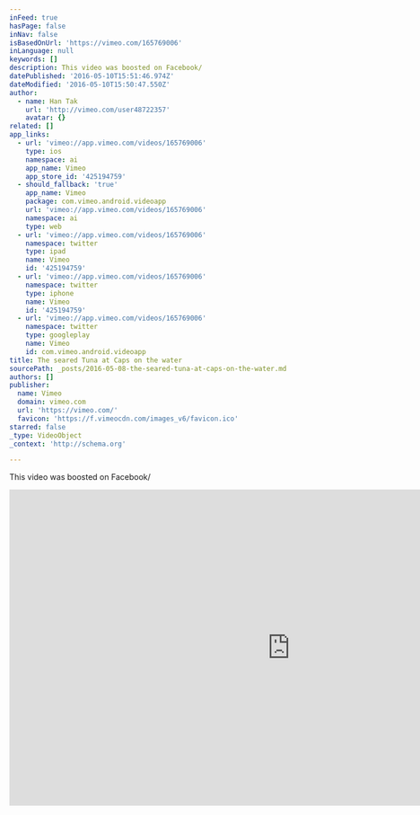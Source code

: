 ```yaml
---
inFeed: true
hasPage: false
inNav: false
isBasedOnUrl: 'https://vimeo.com/165769006'
inLanguage: null
keywords: []
description: This video was boosted on Facebook/
datePublished: '2016-05-10T15:51:46.974Z'
dateModified: '2016-05-10T15:50:47.550Z'
author:
  - name: Han Tak
    url: 'http://vimeo.com/user48722357'
    avatar: {}
related: []
app_links:
  - url: 'vimeo://app.vimeo.com/videos/165769006'
    type: ios
    namespace: ai
    app_name: Vimeo
    app_store_id: '425194759'
  - should_fallback: 'true'
    app_name: Vimeo
    package: com.vimeo.android.videoapp
    url: 'vimeo://app.vimeo.com/videos/165769006'
    namespace: ai
    type: web
  - url: 'vimeo://app.vimeo.com/videos/165769006'
    namespace: twitter
    type: ipad
    name: Vimeo
    id: '425194759'
  - url: 'vimeo://app.vimeo.com/videos/165769006'
    namespace: twitter
    type: iphone
    name: Vimeo
    id: '425194759'
  - url: 'vimeo://app.vimeo.com/videos/165769006'
    namespace: twitter
    type: googleplay
    name: Vimeo
    id: com.vimeo.android.videoapp
title: The seared Tuna at Caps on the water
sourcePath: _posts/2016-05-08-the-seared-tuna-at-caps-on-the-water.md
authors: []
publisher:
  name: Vimeo
  domain: vimeo.com
  url: 'https://vimeo.com/'
  favicon: 'https://f.vimeocdn.com/images_v6/favicon.ico'
starred: false
_type: VideoObject
_context: 'http://schema.org'

---
```

This video was boosted on Facebook/

<iframe src="https://cdn.embedly.com/widgets/media.html?src=https%3A%2F%2Fplayer.vimeo.com%2Fvideo%2F165769006&amp;url=https%3A%2F%2Fvimeo.com%2F165769006&amp;image=http%3A%2F%2Fi.vimeocdn.com%2Fvideo%2F569708538_1280.jpg&amp;key=b7d04c9b404c499eba89ee7072e1c4f7&amp;type=text%2Fhtml&amp;schema=vimeo" width="1000" height="563" scrolling="no" frameborder="0" allowfullscreen="" style=""></iframe>